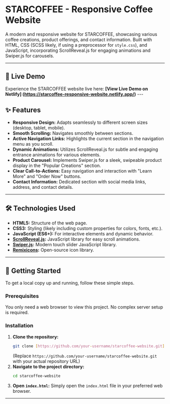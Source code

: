 # STARCOFFEE - Responsive Coffee Website

 A modern and responsive website for STARCOFFEE, showcasing various coffee creations, product offerings, and contact information. Built with HTML, CSS (SCSS likely, if using a preprocessor for `style.css`), and JavaScript, incorporating ScrollReveal.js for engaging animations and Swiper.js for carousels.

---

## 🚀 Live Demo

Experience the STARCOFFEE website live here:
**[View Live Demo on Netlify] (https://starcoffee-responsive-website.netlify.app/)** ---

## ✨ Features

* **Responsive Design:** Adapts seamlessly to different screen sizes (desktop, tablet, mobile).
* **Smooth Scrolling:** Navigates smoothly between sections.
* **Active Navigation Links:** Highlights the current section in the navigation menu as you scroll.
* **Dynamic Animations:** Utilizes ScrollReveal.js for subtle and engaging entrance animations for various elements.
* **Product Carousel:** Implements Swiper.js for a sleek, swipeable product display in the "Popular Creations" section.
* **Clear Call-to-Actions:** Easy navigation and interaction with "Learn More" and "Order Now" buttons.
* **Contact Information:** Dedicated section with social media links, address, and contact details.

---

## 🛠️ Technologies Used

* **HTML5:** Structure of the web page.
* **CSS3:** Styling (likely including custom properties for colors, fonts, etc.).
* **JavaScript (ES6+):** For interactive elements and dynamic behavior.
* **[ScrollReveal.js](https://scrollrevealjs.org/):** JavaScript library for easy scroll animations.
* **[Swiper.js](https://swiperjs.com/):** Modern touch slider JavaScript library.
* **[Remixicons](https://remixicon.com/):** Open-source icon library.

---

## 🚀 Getting Started

To get a local copy up and running, follow these simple steps.

### Prerequisites

You only need a web browser to view this project. No complex server setup is required.

### Installation

1.  **Clone the repository:**
    ```bash
    git clone [https://github.com/your-username/starcoffee-website.git](https://github.com/your-username/starcoffee-website.git)
    ```
    (Replace `https://github.com/your-username/starcoffee-website.git` with your actual repository URL)
2.  **Navigate to the project directory:**
    ```bash
    cd starcoffee-website
    ```
3.  **Open `index.html`:**
    Simply open the `index.html` file in your preferred web browser.

---

